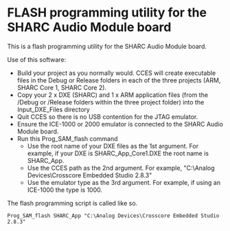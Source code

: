 # FLASH programming utility for the  SHARC Audio Module board #

This is a flash programming utility for the SHARC Audio Module board.

Use of this software: 

 * Build your project as you normally would.  CCES will create executable files in the Debug or Release folders in each of the three projects (ARM, SHARC Core 1, SHARC Core 2).
 * Copy your 2 x DXE (SHARC) and 1 x ARM application files (from the /Debug or /Release folders within the three project folder) into the Input_DXE_Files directory
 * Quit CCES so there is no USB contention for the JTAG emulator.  
 * Ensure the ICE-1000 or 2000 emulator is connected to the SHARC Audio Module board.  
 * Run this Prog_SAM_flash command 
   * Use the root name of your DXE files as the 1st argument.  For example, if your DXE is SHARC_App_Core1.DXE the root name is SHARC_App.
   * Use the CCES path as the 2nd argument.  For example, "C:\Analog Devices\Crosscore Embedded Studio 2.8.3"
   * Use the emulator type as the 3rd argument. For example, if using an ICE-1000 the type is 1000.

 The flash programming script is called like so.

`Prog_SAM_flash SHARC_App "C:\Analog Devices\Crosscore Embedded Studio 2.8.3"`